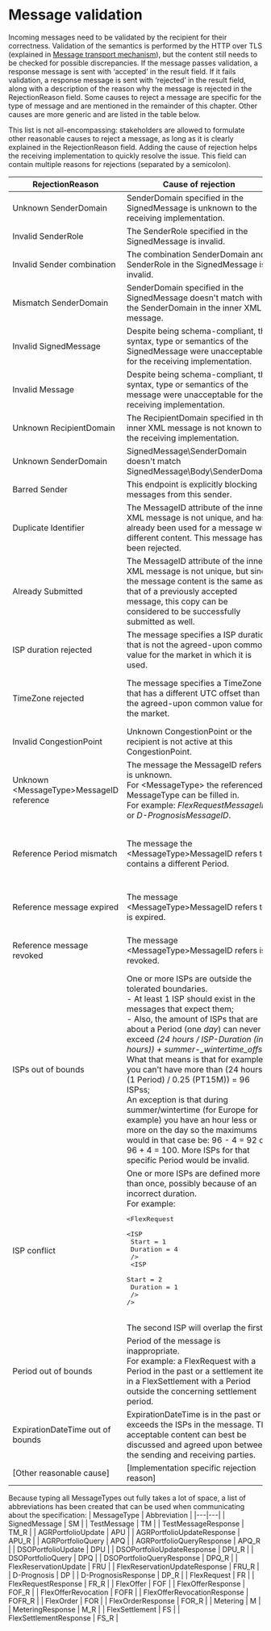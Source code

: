 <!--
SPDX-FileCopyrightText: 2020-2023 Contributors to the Shapeshifter project

SPDX-License-Identifier: Apache-2.0
-->

# Message validation

Incoming messages need to be validated by the recipient for their correctness.
Validation of the semantics is performed by the HTTP over TLS (explained in [Message transport mechanism](../appendix/message-transport-mechanism.md)), but the content still needs to be checked for possible discrepancies.
If the message passes validation, a response message is sent with ‘accepted’ in the result field.
If it fails validation, a response message is sent with ‘rejected’ in the result field, along with a description of the reason why the message is rejected in the RejectionReason field.
Some causes to reject a message are specific for the type of message and are mentioned in the remainder of this chapter.
Other causes are more generic and are listed in the table below.

This list is not all-encompassing: stakeholders are allowed to formulate other reasonable causes to reject a message, as long as it is clearly explained in the RejectionReason field. Adding the cause of rejection helps the receiving implementation to quickly resolve the issue. 
This field can contain multiple reasons for rejections (separated by a semicolon).


| RejectionReason | Cause of rejection | Applicable to messages |
|---|---|---|
| Unknown SenderDomain | SenderDomain specified in the SignedMessage is unknown to the receiving implementation. | SM |
| Invalid SenderRole | The SenderRole specified in the SignedMessage is invalid. | SM |
| Invalid Sender combination | The combination SenderDomain and SenderRole in the SignedMessage is invalid.| SM |
| Mismatch SenderDomain | SenderDomain specified in the SignedMessage doesn't match with the SenderDomain in the inner XML message. | SM & All other message types |
| Invalid SignedMessage | Despite being schema-compliant, the syntax, type or semantics of the SignedMessage were unacceptable for the receiving implementation. | SM |
| Invalid Message | Despite being schema-compliant, the syntax, type or semantics of the message were unacceptable for the receiving implementation. | All message types |
| Unknown RecipientDomain | The RecipientDomain specified in the inner XML message is not known to the receiving implementation. | All message types |
| Unknown SenderDomain | SignedMessage\SenderDomain doesn't match SignedMessage\Body\SenderDomain. | SM & All other message types |
| Barred Sender | This endpoint is explicitly blocking messages from this sender. | SM |
| Duplicate Identifier | The MessageID attribute of the inner XML message is not unique, and has already been used for a message with different content. This message has been rejected. | All message types except SM |
| Already Submitted | The MessageID attribute of the inner XML message is not unique, but since the message content is the same as that of a previously accepted message, this copy can be considered to be successfully submitted as well. | All message types except SM |
| ISP duration rejected | The message specifies a ISP duration that is not the agreed-upon common value for the market in which it is used. | All message types that contain ISP's: FRU, DP, FR, FO, FOR, M, FS, FS_R|
| TimeZone rejected | The message specifies a TimeZone that has a different UTC offset than is the agreed-upon common value for the market. | All message types that contain Period: APQ, APQ_R, DPQ, DPQ_R, FRU, DP, FR, FO, FOR, M, FS, FS_R |
| Invalid CongestionPoint | Unknown CongestionPoint or the recipient is not active at this CongestionPoint. | FRU, DP, FR, FO, FOR, FS |
| Unknown <MessageType\>MessageID reference | The message the MessageID refers to is unknown.</br>For <MessageType\> the referenced MessageType can be filled in.</br>For example: *FlexRequestMessageID* or *D-PrognosisMessageID*. | APU_R, APQ_R, FRU_R, DP_R, FR_R, FO, FOF_R, FOFR, FOFR_R, FOR, FOR_R, M_R, FS, FS_R |
| Reference Period mismatch | The message the <MessageType\>MessageID refers to contains a different Period. | MessageTypes that refer to other messages using <MessageType\>MessageID AND contain a Period themselves: APQ_R, FO FOFR, FOR, FS, FS_R |
| Reference message expired | The message <MessageType\>MessageID refers to is expired. | APU_R, APQ_R, FRU_R, DP_R, FR_R, FO, FOF_R, FOFR, FOFR_R, FOR, FOR_R, M_R, FS, FS_R |
| Reference message revoked | The message <MessageType\>MessageID refers is revoked. | APU_R, APQ_R, FRU_R, DP_R, FR_R, FO, FOF_R, FOFR, FOFR_R, FOR, FOR_R, M_R, FS, FS_R |
| ISPs out of bounds | One or more ISPs are outside the tolerated boundaries.</br> - At least 1 ISP should exist in the messages that expect them;</br>- Also, the amount of ISPs that are about a Period (one *day*) can never exceed *(24 hours / ISP-Duration (in hours)) + summer-_wintertime_offset*</br>What that means is that for example: you can't have more than (24 hours (1 Period) / 0.25 (PT15M)) = 96 ISPss;</br>An exception is that during summer/wintertime (for Europe for example) you have an hour less or more on the day so the maximums would in that case be: 96 - 4 = 92 or 96 + 4 = 100. More ISPs for that specific Period would be invalid. | FRU, DP, FR, FO, FOR, M, FS, FS_R |
| ISP conflict | One or more ISPs are defined more than once, possibly because of an incorrect duration.</br>For example:</br><pre><FlexRequest</br>   \<ISP</br>      Start    = 1</br>      Duration = 4</br>   /></br>   \<ISP</br>      Start    = 2</br>      Duration = 1</br>   /></br>/></pre></br> The second ISP will overlap the first. | FRU, DP, FR, FO, FOR, M, FS, FS_R |
| Period out of bounds | Period of the message is inappropriate.</br>For example: a FlexRequest with a Period in the past or a settlement item in a FlexSettlement with a Period outside the concerning settlement period. | APQ, APQ_R, DPQ, DPQ_R, FRU, DP, FR, FO, FOR, M, FS, FS_R |
| ExpirationDateTime out of bounds | ExpirationDateTime is in the past or exceeds the ISPs in the message. The acceptable content can best be discussed and agreed upon between the sending and receiving parties. | FR, FOF |
| [Other reasonable cause] | [Implementation specific rejection reason] | TBD |

Because typing all MessageTypes out fully takes a lot of space, a list of abbreviations has been created that can be used when communicating about the specification:
|   MessageType |   Abbreviation    |
|---|---|
|   SignedMessage |   SM  |
|   TestMessage |   TM  |
|   TestMessageResponse |   TM_R  |
|   AGRPortfolioUpdate |   APU  |
|   AGRPortfolioUpdateResponse |   APU_R  |
|   AGRPortfolioQuery |   APQ  |
|   AGRPortfolioQueryResponse |   APQ_R  |
|   DSOPortfolioUpdate |   DPU  |
|   DSOPortfolioUpdateResponse |   DPU_R  |
|   DSOPortfolioQuery |   DPQ  |
|   DSOPortfolioQueryResponse |   DPQ_R  |
|   FlexReservationUpdate |   FRU  |
|   FlexReservationUpdateResponse |   FRU_R  |
|   D-Prognosis |   DP  |
|   D-PrognosisResponse |   DP_R  |
|   FlexRequest |   FR  |
|   FlexRequestResponse |   FR_R  |
|   FlexOffer |   FOF  |
|   FlexOfferResponse |   FOF_R  |
|   FlexOfferRevocation |   FOFR  |
|   FlexOfferRevocationResponse |   FOFR_R  |
|   FlexOrder |   FOR  |
|   FlexOrderResponse |   FOR_R  |
|   Metering |   M  |
|   MeteringResponse |   M_R  |
|   FlexSettlement |   FS  |
|   FlexSettlementResponse |   FS_R  |











